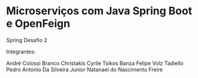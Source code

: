 # Microserviços com Java Spring Boot e OpenFeign
Spring Desafio 2

Integrantes:

André Colossi Branco
Christakis Cyrile Tsikos Banza
Felipe Volz Tadiello
Pedro Antonio Da Silveira Junior
Natanael do Nascimento Freire
